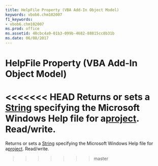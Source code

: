 ```yaml
---
title: HelpFile Property (VBA Add-In Object Model)
keywords: vbob6.chm102007
f1_keywords:
- vbob6.chm102007
ms.prod: office
ms.assetid: 48cbc4a9-01b3-099b-4682-88815cc8b31b
ms.date: 06/08/2017
---
```



# HelpFile Property (VBA Add-In Object Model)



<<<<<<< HEAD
Returns or sets a [String](../../Glossary/vbe-glossary.md) specifying the Microsoft Windows Help file for a[project](../../Glossary/vbe-glossary.md). Read/write.
=======
Returns or sets a [String](../../Glossary/vbe-glossary.md#string-data-type) specifying the Microsoft Windows Help file for a[project](../../Glossary/vbe-glossary.md#project). Read/write.
>>>>>>> master

